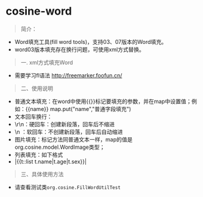 # cosine-word
>简介：
 * Word填充工具(fill word tools)，支持03、07版本的Word填充。
 * word03版本填充存在换行问题，可使用xml方式替换。

> 一. xml方式填充Word
 * 需要学习fl语法 http://freemarker.foofun.cn/

> 二、使用说明
 * 普通文本填充：在word中使用{{}}标记要填充的参数，并在map中设置值；例如：{{name}} map.put("name","普通字段填充")
 * 文本回车换行：
 *  \r\n：硬回车：创建新段落，回车后不缩进
 *  \n ：软回车：不创建新段落，回车后自动缩进
 * 图片填充：标记方法同普通文本一样，map的值是org.cosine.model.WordImage类型；
 * 列表填充：如下格式
 * |{{t::list t.name|t.age|t.sex}}|
 
 >三、具体使用方法
 * 请查看测试类`org.cosine.FillWordUtilTest`
